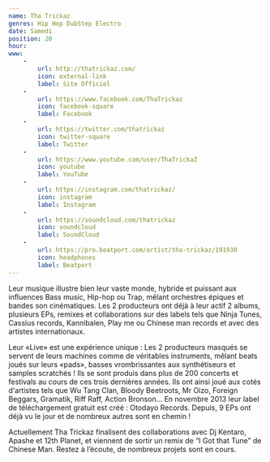 ```yaml
---
name: Tha Trickaz
genres: Hip Hop DubStep Electro
date: Samedi
position: 20
hour:
www:
    -
        url: http://thatrickaz.com/
        icon: external-link
        label: Site Officiel
    -
        url: https://www.facebook.com/ThaTrickaz
        icon: facebook-square
        label: Facebook
    -
        url: https://twitter.com/thatrickaz
        icon: twitter-square
        label: Twitter
    -
        url: https://www.youtube.com/user/ThaTrickaZ
        icon: youtube
        label: YouTube
    -
        url: https://instagram.com/thatrickaz/
        icon: instagram
        label: Instagram
    -
        url: https://soundcloud.com/thatrickaz
        icon: soundcloud
        label: SoundCloud
    -
        url: https://pro.beatport.com/artist/tha-trickaz/191930
        icon: headphones
        label: Beatport
---
```


Leur musique illustre bien leur vaste monde, hybride et puissant aux influences Bass music, Hip-hop ou Trap, mêlant orchestres épiques et bandes son cinématiques. Les 2 producteurs ont déjà à leur actif 2 albums, plusieurs EPs, remixes et collaborations sur des labels tels que Ninja Tunes, Cassius records, Kannibalen, Play me ou Chinese man records et avec des artistes internationaux.

Leur «Live» est une expérience unique : Les 2 producteurs masqués se servent de leurs machines comme de véritables instruments, mêlant beats joués sur leurs «pads», basses vrombrissantes aux synthétiseurs et samples scratchés ! Ils se sont produis dans plus de 200 concerts et festivals au cours de ces trois dernières années. Ils ont ainsi joué aux cotés d‘artistes tels que Wu Tang Clan, Bloody Beetroots, Mr Oizo, Foreign Beggars, Gramatik, Riff Raff, Action Bronson... En novembre 2013 leur label de téléchargement gratuit est créé : Otodayo Records. Depuis, 9 EPs ont déjà vu le jour et de nombreux autres sont en chemin !

Actuellement Tha Trickaz finalisent des collaborations avec Dj Kentaro, Apashe et 12th Planet, et viennent de sortir un remix de “I Got that Tune” de Chinese Man. Restez à l’écoute, de nombreux projets sont en cours.
